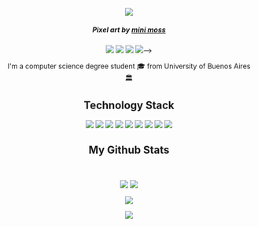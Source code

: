<p align="center">
 <img src="images/moonart-byminimoss"/>
</p>

<p align="center">
 <h5 align ='center'> Pixel art by <a href="https://www.instagram.com/minimossart/"> mini moss</a></h5>
</p>

<p align="center"> 
 <img src="https://badges.pufler.dev/visits/daianalonso/daianalonso"/> 
 <img src="https://badges.pufler.dev/years/daianalonso"/>
 <img src="https://badges.pufler.dev/repos/daianalonso"/>
 <!--><img src="https://badges.pufler.dev/commits/monthly/daianalonso" />-->
</p>

<p align="center">
  I'm a computer science degree student 🎓 from University of Buenos Aires 🏛
</p>  

<h2 align="center">Technology Stack </h2>

<p align="center">
<img src ="https://img.shields.io/badge/-C++-00599C?style=flat-square&logo=c"/>
<img src ="https://img.shields.io/badge/Python-3776AB?style=flat-square&logo=python&logoColor=white"/>
<img src="https://img.shields.io/badge/-HTML5-E34F26?style=flat-square&logo=html5&logoColor=white"/>
<img src="https://img.shields.io/badge/-CSS3-1572B6?style=flat-square&logo=css3"/>
<img src="https://img.shields.io/badge/-Bootstrap-563D7C?style=flat-square&logo=bootstrap"/>
<img src="https://img.shields.io/badge/-JavaScript-black?style=flat-square&logo=javascript"/>
<img src="https://img.shields.io/badge/-MySQL-black?style=flat-square&logo=mysql"/>
<img src="https://img.shields.io/badge/-Git-black?style=flat-square&logo=git"/>
<img src="https://img.shields.io/badge/-GitHub-black?style=flat-square&logo=github"/>
</p>


<h2 align="center">
  My Github Stats
</h2>
 
<br>

<p align = "center">
  <img  src = "https://github-readme-stats.vercel.app/api?username=daianalonso&show_icons=true&theme=radical&line_height=27">
  <img src = "https://github-readme-stats.vercel.app/api/top-langs/?username=daianalonso&hide=html,css,java,shaderlab,kotlin,hlsl&theme=radical">
</p>

<p align = "center">
 <img  src="https://github-readme-streak-stats.herokuapp.com/?user=daianalonso&show_icons=true&locale=en&layout=compact&theme=radical&line_height=0" />
</p> 

<p align = "center">
 <img src="https://activity-graph.herokuapp.com/graph?username=daianalonso&theme=redical">
</p> 